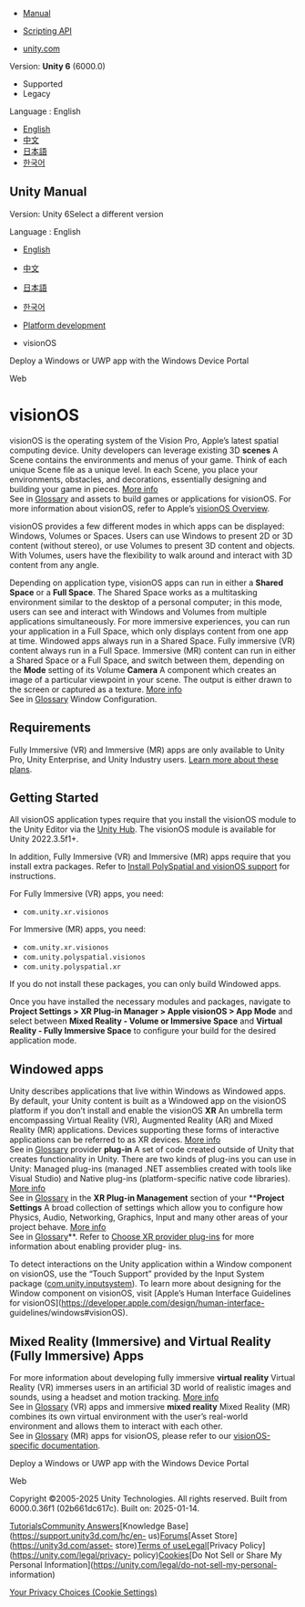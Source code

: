 [](https://docs.unity3d.com)

  * [Manual](../Manual/index.html)
  * [Scripting API](../ScriptReference/index.html)

  * [unity.com](https://unity.com/)

Version: **Unity 6** (6000.0)

  * Supported
  * Legacy

Language : English

  * [English](/Manual/visionOS.html)
  * [中文](/cn/current/Manual/visionOS.html)
  * [日本語](/ja/current/Manual/visionOS.html)
  * [한국어](/kr/current/Manual/visionOS.html)

[](https://docs.unity3d.com)

## Unity Manual

Version: Unity 6Select a different version

Language : English

  * [English](/Manual/visionOS.html)
  * [中文](/cn/current/Manual/visionOS.html)
  * [日本語](/ja/current/Manual/visionOS.html)
  * [한국어](/kr/current/Manual/visionOS.html)

  * [Platform development ](PlatformSpecific.html)
  * visionOS

[](windowsstore-deviceportal.html)

Deploy a Windows or UWP app with the Windows Device Portal

[](webgl.html)

Web

# visionOS

visionOS is the operating system of the Vision Pro, Apple’s latest spatial
computing device. Unity developers can leverage existing 3D **scenes** A Scene
contains the environments and menus of your game. Think of each unique Scene
file as a unique level. In each Scene, you place your environments, obstacles,
and decorations, essentially designing and building your game in pieces. [More
info](CreatingScenes.html)  
See in [Glossary](Glossary.html#Scene) and assets to build games or
applications for visionOS. For more information about visionOS, refer to
Apple’s [visionOS Overview](https://developer.apple.com/visionos/learn).

visionOS provides a few different modes in which apps can be displayed:
Windows, Volumes or Spaces. Users can use Windows to present 2D or 3D content
(without stereo), or use Volumes to present 3D content and objects. With
Volumes, users have the flexibility to walk around and interact with 3D
content from any angle.

Depending on application type, visionOS apps can run in either a **Shared
Space** or a **Full Space**. The Shared Space works as a multitasking
environment similar to the desktop of a personal computer; in this mode, users
can see and interact with Windows and Volumes from multiple applications
simultaneously. For more immersive experiences, you can run your application
in a Full Space, which only displays content from one app at time. Windowed
apps always run in a Shared Space. Fully immersive (VR) content always run in
a Full Space. Immersive (MR) content can run in either a Shared Space or a
Full Space, and switch between them, depending on the **Mode** setting of its
Volume **Camera** A component which creates an image of a particular viewpoint
in your scene. The output is either drawn to the screen or captured as a
texture. [More info](CamerasOverview.html)  
See in [Glossary](Glossary.html#Camera) Window Configuration.

## Requirements

Fully Immersive (VR) and Immersive (MR) apps are only available to Unity Pro,
Unity Enterprise, and Unity Industry users. [Learn more about these
plans](https://unity.com/pricing).

## Getting Started

All visionOS application types require that you install the visionOS module to
the Unity Editor via the [Unity
Hub](https://docs.unity3d.com/hub/manual/AddModules.html). The visionOS module
is available for Unity 2022.3.5f1+.

In addition, Fully Immersive (VR) and Immersive (MR) apps require that you
install extra packages. Refer to [Install PolySpatial and visionOS
support](https://docs.unity3d.com/Packages/com.unity.polyspatial.visionos@1.2/manual/Install.html)
for instructions.

For Fully Immersive (VR) apps, you need:

  * `com.unity.xr.visionos`

For Immersive (MR) apps, you need:

  * `com.unity.xr.visionos`
  * `com.unity.polyspatial.visionos`
  * `com.unity.polyspatial.xr`

If you do not install these packages, you can only build Windowed apps.

Once you have installed the necessary modules and packages, navigate to
**Project Settings > XR Plug-in Manager > Apple visionOS > App Mode** and
select between **Mixed Reality - Volume or Immersive Space** and **Virtual
Reality - Fully Immersive Space** to configure your build for the desired
application mode.

## Windowed apps

Unity describes applications that live within Windows as Windowed apps. By
default, your Unity content is built as a Windowed app on the visionOS
platform if you don’t install and enable the visionOS **XR** An umbrella term
encompassing Virtual Reality (VR), Augmented Reality (AR) and Mixed Reality
(MR) applications. Devices supporting these forms of interactive applications
can be referred to as XR devices. [More info](XR.html)  
See in [Glossary](Glossary.html#XR) provider **plug-in** A set of code created
outside of Unity that creates functionality in Unity. There are two kinds of
plug-ins you can use in Unity: Managed plug-ins (managed .NET assemblies
created with tools like Visual Studio) and Native plug-ins (platform-specific
native code libraries). [More info](./plug-ins.html)  
See in [Glossary](Glossary.html#Plug-in) in the **XR Plug-in Management**
section of your ****Project Settings** A broad collection of settings which
allow you to configure how Physics, Audio, Networking, Graphics, Input and
many other areas of your project behave. [More info](comp-ManagerGroup.html)  
See in [Glossary](Glossary.html#ProjectSettings)**. Refer to [Choose XR
provider plug-ins](XR.html) for more information about enabling provider plug-
ins.

To detect interactions on the Unity application within a Window component on
visionOS, use the “Touch Support” provided by the Input System package
([com.unity.inputsystem](https://docs.unity3d.com/Packages/com.unity.inputsystem@1.6/manual/index.html)).
To learn more about designing for the Window component on visionOS, visit
[Apple’s Human Interface Guidelines for
visionOS](https://developer.apple.com/design/human-interface-
guidelines/windows#visionOS).

## Mixed Reality (Immersive) and Virtual Reality (Fully Immersive) Apps

For more information about developing fully immersive **virtual reality**
Virtual Reality (VR) immerses users in an artificial 3D world of realistic
images and sounds, using a headset and motion tracking. [More
info](VROverview.html)  
See in [Glossary](Glossary.html#VirtualReality) (VR) apps and immersive
**mixed reality** Mixed Reality (MR) combines its own virtual environment with
the user’s real-world environment and allows them to interact with each other.  
See in [Glossary](Glossary.html#MixedReality) (MR) apps for visionOS, please
refer to our [visionOS-specific
documentation](https://create.unity.com/spatial).

[](windowsstore-deviceportal.html)

Deploy a Windows or UWP app with the Windows Device Portal

[](webgl.html)

Web

Copyright ©2005-2025 Unity Technologies. All rights reserved. Built from
6000.0.36f1 (02b661dc617c). Built on: 2025-01-14.

[Tutorials](https://learn.unity.com/)[Community
Answers](https://answers.unity3d.com)[Knowledge
Base](https://support.unity3d.com/hc/en-
us)[Forums](https://forum.unity3d.com)[Asset Store](https://unity3d.com/asset-
store)[Terms of
use](https://docs.unity3d.com/Manual/TermsOfUse.html)[Legal](https://unity.com/legal)[Privacy
Policy](https://unity.com/legal/privacy-
policy)[Cookies](https://unity.com/legal/cookie-policy)[Do Not Sell or Share
My Personal Information](https://unity.com/legal/do-not-sell-my-personal-
information)

[Your Privacy Choices (Cookie Settings)](javascript:void\(0\);)


